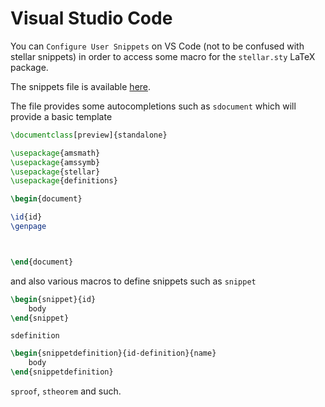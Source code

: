 # Visual Studio Code

You can `Configure User Snippets` on VS Code (not to be confused with stellar snippets)
in order to access some macro for the `stellar.sty` LaTeX package.

The snippets file is available [here](https://github.com/paolobettelini/stellar/blob/main/utils/vscode/stellar.json.code-snippets).

The file provides some autocompletions such as `sdocument` which will provide a basic template

```latex
\documentclass[preview]{standalone}

\usepackage{amsmath}
\usepackage{amssymb}
\usepackage{stellar}
\usepackage{definitions}

\begin{document}

\id{id}
\genpage



\end{document}
```

and also various macros to define snippets such as `snippet`
```latex
\begin{snippet}{id}
    body
\end{snippet}
```
`sdefinition`
```latex
\begin{snippetdefinition}{id-definition}{name}
    body
\end{snippetdefinition}
```
`sproof`, `stheorem` and such.